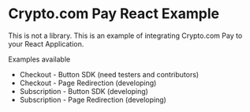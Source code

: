 # Crypto.com Pay React Example

This is not a library. This is an example of integrating Crypto.com Pay to your React Application.

Examples available 

- Checkout - Button SDK (need testers and contributors)
- Checkout - Page Redirection (developing)
- Subscription - Button SDK (developing)
- Subscription - Page Redirection (developing)
